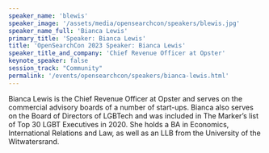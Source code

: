 ```yaml
---
speaker_name: 'blewis'
speaker_image: '/assets/media/opensearchcon/speakers/blewis.jpg'
speaker_name_full: 'Bianca Lewis'
primary_title: 'Speaker: Bianca Lewis'
title: 'OpenSearchCon 2023 Speaker: Bianca Lewis'
speaker_title_and_company: 'Chief Revenue Officer at Opster'
keynote_speaker: false
session_track: "Community"
permalink: '/events/opensearchcon/speakers/bianca-lewis.html'
---
```

Bianca Lewis is the Chief Revenue Officer at Opster and serves on the commercial advisory boards of a number of start-ups. Bianca also serves on the Board of Directors of LGBTech and was included in The Marker’s list of Top 30 LGBT Executives in 2020. She holds a BA in Economics, International Relations and Law, as well as an LLB from the University of the Witwatersrand.
